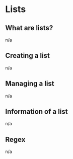 # Lists

## What are lists?

n/a

## Creating a list

n/a

## Managing a list

n/a

## Information of a list

n/a

## Regex

n/a
